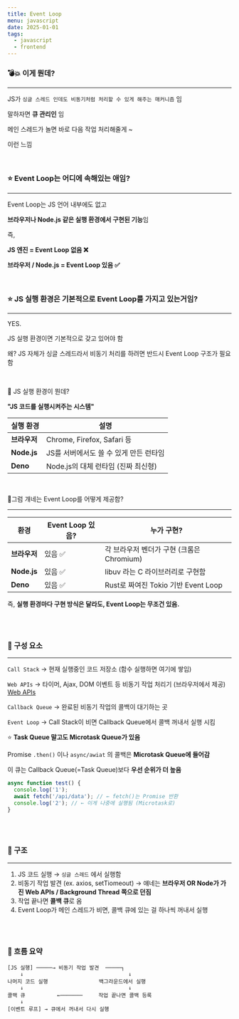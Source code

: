 ```yaml
---
title: Event Loop
menu: javascript
date: 2025-01-01
tags:
  - javascript
  - frontend
---
```


### 💣💥 이게 뭔데?

---

JS가 `싱글 스레드 인데도 비동기처럼 처리할 수 있게 해주는 매커니즘` 임

말하자면 **큐 관리인** 임

메인 스레드가 놀면 바로 다음 작업 처리해줄게 ~

이런 느낌

<br>

### ⭐ Event Loop는 어디에 속해있는 애임?

---

Event Loop는 JS 언어 내부에도 없고

**브라우저나 Node.js 같은 실행 환경에서 구현된 기능**임

즉,

**JS 엔진 = Event Loop 없음 ❌**

**브라우저 / Node.js = Event Loop 있음 ✅**

<br>

### ⭐ JS 실행 환경은 기본적으로 Event Loop를 가지고 있는거임?

---

YES.

JS 실행 환경이면 기본적으로 갖고 있어야 함

왜? JS 자체가 싱글 스레드라서 비동기 처리를 하려면 반드시 Event Loop 구조가 필요함

<br>

📌 JS 실행 환경이 뭔데?

**"JS 코드를 실행시켜주는 시스템"**

| 실행 환경    | 설명                                   |
| ------------ | -------------------------------------- |
| **브라우저** | Chrome, Firefox, Safari 등             |
| **Node.js**  | JS를 서버에서도 쓸 수 있게 만든 런타임 |
| **Deno**     | Node.js의 대체 런타임 (진짜 최신형)    |

<br>

📌그럼 걔네는 Event Loop를 어떻게 제공함?

---

| 환경         | Event Loop 있음? | 누가 구현?                                |
| ------------ | ---------------- | ----------------------------------------- |
| **브라우저** | 있음 ✅          | 각 브라우저 벤더가 구현 (크롬은 Chromium) |
| **Node.js**  | 있음 ✅          | libuv 라는 C 라이브러리로 구현함          |
| **Deno**     | 있음 ✅          | Rust로 짜여진 Tokio 기반 Event Loop       |

즉, **실행 환경마다 구현 방식은 달라도, Event Loop는 무조건 있음.**

<br>
<br>

### 🎃 구성 요소

---

`Call Stack` → 현재 실행중인 코드 저장소 (함수 실행하면 여기에 쌓임)

`Web APIs` → 타이머, Ajax, DOM 이벤트 등 비동기 작업 처리기 (브라우저에서 제공) [Web APIs](https://www.notion.so/Web-APIs-1eed7460d3b4808fa7addc52afccca50?pvs=21)

`Callback Queue` → 완료된 비동기 작업의 콜백이 대기하는 곳

`Event Loop` → Call Stack이 비면 Callback Queue에서 콜백 꺼내서 실행 시킴

⭐ **Task Queue 말고도 Microtask Queue가 있음**

Promise `.then()` 이나 `async/awiat` 의 콜백은 **Microtask Queue에 들어감**

이 큐는 Callback Queue(=Task Queue)보다 **우선 순위가 더 높음**

```jsx
async function test() {
  console.log('1');
  await fetch('/api/data'); // ← fetch()는 Promise 반환
  console.log('2'); // ← 이게 나중에 실행됨 (Microtask로)
}
```

<br>
<br>

### 🎃 구조

---

1. JS 코드 실행 → `싱글 스레드` 에서 실행함
2. 비동기 작업 발견 (ex. axios, setTiomeout)
   → 얘네는 **브라우저 OR Node가 가진 Web APIs / Background Thread 쪽으로 던짐**
3. 작업 끝나면 **콜백 큐**로 옴
4. Event Loop가 메인 스레드가 비면, 콜백 큐에 있는 걸 하나씩 꺼내서 실행

<br>
<br>

### 🎃 흐름 요약

```
[JS 실행] ─────→ 비동기 작업 발견  ─────┐
    ↓                                 ↓
나머지 코드 실행                백그라운드에서 실행
    ↓                                 ↓
콜백 큐          ←───────     작업 끝나면 콜백 등록
    ↓
[이벤트 루프] → 큐에서 꺼내서 다시 실행
```
